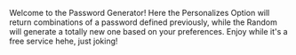 Welcome to the Password Generator! Here the Personalizes Option will return combinations of a password defined previously, while the Random will generate a totally new one based on your preferences. Enjoy while it's a free service hehe, just joking!
